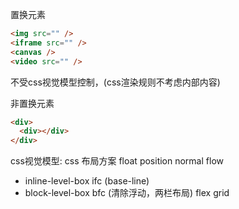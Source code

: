 置换元素
  ```html
  <img src="" />
  <iframe src="" />
  <canvas />
  <video src="" />
  ```
不受css视觉模型控制，(css渲染规则不考虑内部内容)


非置换元素
  ```html
  <div>
    <div></div>
  </div>
  ```

css视觉模型:
css 布局方案
float
position
normal flow
  - inline-level-box    ifc (base-line)
  - block-level-box     bfc (清除浮动，两栏布局)
flex
grid